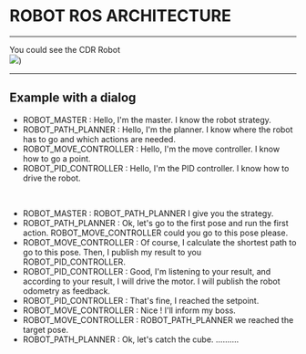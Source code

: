 # ROBOT ROS ARCHITECTURE

---

You could see the CDR Robot   
![](structure.png))


---

## Example with a dialog

- ROBOT_MASTER : Hello, I'm the master. I know the robot strategy.
- ROBOT_PATH_PLANNER : Hello, I'm the planner. I know where the robot has to go and which actions are needed.
- ROBOT_MOVE_CONTROLLER : Hello, I'm the move controller. I know how to go a point.
- ROBOT_PID_CONTROLLER : Hello, I'm the PID controller. I know how to drive the robot.

<br>

- ROBOT_MASTER : ROBOT_PATH_PLANNER I give you the strategy.
- ROBOT_PATH_PLANNER : Ok, let's go to the first pose and run the first action. ROBOT_MOVE_CONTROLLER could you go to this pose please.
- ROBOT_MOVE_CONTROLLER : Of course, I calculate the shortest path to go to this pose. Then, I publish my result to you ROBOT_PID_CONTROLLER.
- ROBOT_PID_CONTROLLER : Good, I'm listening to your result, and according to your result, I will drive the motor. I will publish the robot odometry as feedback.
- ROBOT_PID_CONTROLLER : That's fine, I reached the setpoint.
- ROBOT_MOVE_CONTROLLER : Nice ! I'll inform my boss.
- ROBOT_MOVE_CONTROLLER : ROBOT_PATH_PLANNER we reached the target pose.
- ROBOT_PATH_PLANNER : Ok, let's catch the cube. ..........

